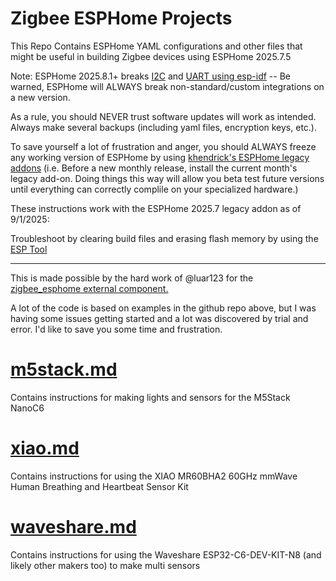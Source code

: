 # Zigbee ESPHome Projects

This Repo Contains ESPHome YAML configurations and other files that might be useful in building Zigbee devices using ESPHome 2025.7.5

Note: ESPHome 2025.8.1+ breaks [I2C](https://github.com/esphome/esphome/issues/10498) and [UART using esp-idf](https://github.com/esphome/esphome/issues/10515) -- Be warned, ESPHome will ALWAYS break non-standard/custom integrations on a new version.

As a rule, you should NEVER trust software updates will work as intended. Always make several backups (including yaml files, encryption keys, etc.).

To save yourself a lot of frustration and anger, you should ALWAYS freeze any working version of ESPHome by using [khendrick's ESPHome legacy addons](https://github.com/khenderick/esphome-legacy-addons)
(i.e. Before a new monthly release, install the current month's legacy add-on. Doing things this way will allow you beta test future versions until everything can correctly complile on your specialized hardware.)

These instructions work with the ESPHome 2025.7 legacy addon as of 9/1/2025:

Troubleshoot by clearing build files and erasing flash memory by using the [ESP Tool](https://espressif.github.io/esptool-js/)


-----------------------------

This is made possible by the hard work of @luar123  for the [zigbee_esphome external component.](https://github.com/luar123/zigbee_esphome)

A lot of the code is based on examples in the github repo above, but I was having some issues getting started and a lot was discovered by trial and error. I'd like to save you some time and frustration.

# [m5stack.md](https://github.com/wryandginger/esphome_zigbee_projects/blob/main/m5stack.md)
Contains instructions for making lights and sensors for the M5Stack NanoC6

# [xiao.md](https://github.com/wryandginger/esphome_zigbee_projects/blob/main/xiao.md)
Contains instructions for using the XIAO MR60BHA2 60GHz mmWave Human Breathing and Heartbeat Sensor Kit 

# [waveshare.md](https://github.com/wryandginger/esphome_zigbee_projects/blob/main/waveshare.md) 
Contains instructions for using the Waveshare ESP32-C6-DEV-KIT-N8 (and likely other makers too) to make multi sensors
